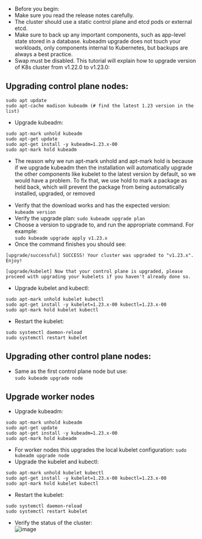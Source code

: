 - Before you begin: 
- Make sure you read the release notes carefully.
- The cluster should use a static control plane and etcd pods or external etcd.
- Make sure to back up any important components, such as app-level state stored in a database. kubeadm upgrade does not touch your workloads, only components internal to Kubernetes, but backups are always a best practice.
- Swap must be disabled.
This tutorial will explain how to upgrade version of K8s cluster from v1.22.0 to v1.23.0:  
## Upgrading control plane nodes:
```
sudo apt update
sudo apt-cache madison kubeadm (# find the latest 1.23 version in the list)
```
- Upgrade kubeadm:
```
sudo apt-mark unhold kubeadm
sudo apt-get update
sudo apt-get install -y kubeadm=1.23.x-00
sudo apt-mark hold kubeadm
```
+ The reason why we run apt-mark unhold and apt-mark hold is because if we upgrade kubeadm then the installation will automatically upgrade the other components like kubelet to the latest version by default, so we would have a problem. To fix that, we use hold to mark a package as held back, which will prevent the package from being automatically installed, upgraded, or removed
- Verify that the download works and has the expected version:  
`kubeadm version`
- Verify the upgrade plan:
`sudo kubeadm upgrade plan`
- Choose a version to upgrade to, and run the appropriate command. For example:  
`sudo kubeadm upgrade apply v1.23.x`
- Once the command finishes you should see:
```
[upgrade/successful] SUCCESS! Your cluster was upgraded to "v1.23.x". Enjoy!

[upgrade/kubelet] Now that your control plane is upgraded, please proceed with upgrading your kubelets if you haven't already done so.
```
- Upgrade kubelet and kubectl:  
```
sudo apt-mark unhold kubelet kubectl
sudo apt-get install -y kubelet=1.23.x-00 kubectl=1.23.x-00
sudo apt-mark hold kubelet kubectl
```
- Restart the kubelet:
```
sudo systemctl daemon-reload
sudo systemctl restart kubelet
```
## Upgrading other control plane nodes:
- Same as the first control plane node but use:  
`sudo kubeadm upgrade node`
## Upgrade worker nodes
- Upgrade kubeadm:
```
sudo apt-mark unhold kubeadm
sudo apt-get update 
sudo apt-get install -y kubeadm=1.23.x-00
sudo apt-mark hold kubeadm
```
- For worker nodes this upgrades the local kubelet configuration:
`sudo kubeadm upgrade node`  
- Upgrade the kubelet and kubectl:
```
sudo apt-mark unhold kubelet kubectl
sudo apt-get install -y kubelet=1.23.x-00 kubectl=1.23.x-00
sudo apt-mark hold kubelet kubectl
```
- Restart the kubelet:
```
sudo systemctl daemon-reload
sudo systemctl restart kubelet
```
- Verify the status of the cluster:  
![image](https://user-images.githubusercontent.com/92737759/191154680-37acf2e1-dbc3-4554-bc0f-c32a5f03141f.png)
